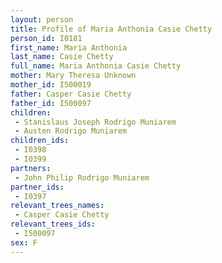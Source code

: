 ```yaml
---
layout: person
title: Profile of Maria Anthonia Casie Chetty
person_id: I0181
first_name: Maria Anthonia
last_name: Casie Chetty
full_name: Maria Anthonia Casie Chetty
mother: Mary Theresa Unknown
mother_id: I500019
father: Casper Casie Chetty
father_id: I500097
children:
 - Stanislaus Joseph Rodrigo Muniarem
 - Austen Rodrigo Muniarem
children_ids:
 - I0398
 - I0399
partners:
 - John Philip Rodrigo Muniarem
partner_ids:
 - I0397
relevant_trees_names:
 - Casper Casie Chetty
relevant_trees_ids:
 - I500097
sex: F
---
```


